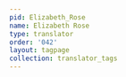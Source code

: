```yaml
---
pid: Elizabeth_Rose
name: Elizabeth Rose
type: translator
order: '042'
layout: tagpage
collection: translator_tags
---
```

